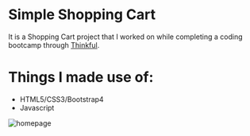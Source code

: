 # Simple Shopping Cart

It is a Shopping Cart project that I worked on while completing a coding bootcamp through [Thinkful](https://www.thinkful.com/).

# Things I made use of:

* HTML5/CSS3/Bootstrap4
* Javascript


![homepage](https://user-images.githubusercontent.com/71743844/148708335-a2c30a1e-cc37-4d0e-af28-ba2623b04e87.png)
